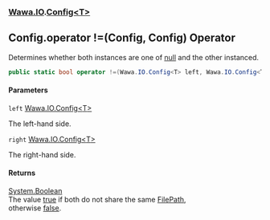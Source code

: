 ### [Wawa.IO](Wawa.IO.md 'Wawa.IO').[Config&lt;T&gt;](Config_T_.md 'Wawa.IO.Config<T>')

## Config<T>.operator !=(Config<T>, Config<T>) Operator

Determines whether both instances are one of [null](https://docs.microsoft.com/en-us/dotnet/csharp/language-reference/keywords/null 'https://docs.microsoft.com/en-us/dotnet/csharp/language-reference/keywords/null') and the other instanced.

```csharp
public static bool operator !=(Wawa.IO.Config<T> left, Wawa.IO.Config<T> right);
```
#### Parameters

<a name='Wawa.IO.Config_T_.op_Inequality(Wawa.IO.Config_T_,Wawa.IO.Config_T_).left'></a>

`left` [Wawa.IO.Config&lt;](Config_T_.md 'Wawa.IO.Config<T>')[T](Config_T_.md#Wawa.IO.Config_T_.T 'Wawa.IO.Config<T>.T')[&gt;](Config_T_.md 'Wawa.IO.Config<T>')

The left-hand side.

<a name='Wawa.IO.Config_T_.op_Inequality(Wawa.IO.Config_T_,Wawa.IO.Config_T_).right'></a>

`right` [Wawa.IO.Config&lt;](Config_T_.md 'Wawa.IO.Config<T>')[T](Config_T_.md#Wawa.IO.Config_T_.T 'Wawa.IO.Config<T>.T')[&gt;](Config_T_.md 'Wawa.IO.Config<T>')

The right-hand side.

#### Returns
[System.Boolean](https://docs.microsoft.com/en-us/dotnet/api/System.Boolean 'System.Boolean')  
The value [true](https://docs.microsoft.com/en-us/dotnet/csharp/language-reference/builtin-types/bool 'https://docs.microsoft.com/en-us/dotnet/csharp/language-reference/builtin-types/bool') if both do not share the same [FilePath](Config_T_.FilePath().md 'Wawa.IO.Config<T>.FilePath'),  
otherwise [false](https://docs.microsoft.com/en-us/dotnet/csharp/language-reference/builtin-types/bool 'https://docs.microsoft.com/en-us/dotnet/csharp/language-reference/builtin-types/bool').